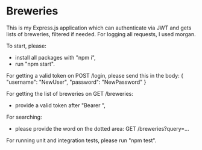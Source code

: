 # Breweries

This is my Express.js application which can authenticate via JWT and gets lists of breweries, filtered if needed.
For logging all requests, I used morgan.

To start, please:
- install all packages with "npm i",
- run "npm start".

For getting a valid token on POST /login, please send this in the body:
{
	"username": "NewUser",
	"password": "NewPassword"
}

For getting the list of breweries on GET /breweries:
- provide a valid token after "Bearer ",

For searching:
- please provide the word on the dotted area: GET /breweries?query=...

For running unit and integration tests, please run "npm test".
